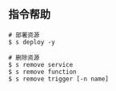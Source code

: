 ## 指令帮助

```shell
# 部署资源
$ s deploy -y

# 删除资源
$ s remove service
$ s remove function
$ s remove trigger [-n name]
```